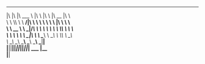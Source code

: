  ___  ___  _______   ___       ___       ________  ___       
|\  \|\  \|\  ___ \ |\  \     |\  \     |\   __  \|\  \      
\ \  \\\  \ \   __/|\ \  \    \ \  \    \ \  \|\  \ \  \     
 \ \   __  \ \  \_|/_\ \  \    \ \  \    \ \  \\\  \ \  \    
  \ \  \ \  \ \  \_|\ \ \  \____\ \  \____\ \  \\\  \ \__\   
   \ \__\ \__\ \_______\ \_______\ \_______\ \_______\|__|   
    \|__|\|__|\|_______|\|_______|\|_______|\|_______|   ___ 
                                                        |\__\
                                                        \|__|
                                                             




